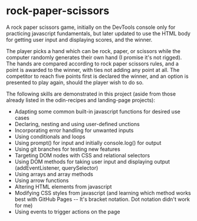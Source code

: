# rock-paper-scissors

A rock paper scissors game, initially on the DevTools console only for practicing javascript fundamentals, but later updated to use the HTML body for getting user input and displaying scores, and the winner.

The player picks a hand which can be rock, paper, or scissors while the computer randomly generates their own hand (I promise it's not rigged). The hands are compared according to rock paper scissors rules, and a point is awarded to the winner, with ties not adding any point at all. The competitor to reach five points first is declared the winner, and an option is presented to play again, should the player wish to do so.

The following skills are demonstrated in this project (aside from those already listed in the odin-recipes and landing-page projects):
 - Adapting some common built-in javascript functions for desired use cases
 - Declaring, nesting and using user-defined unctions
 - Incorporating error handling for unwanted inputs
 - Using conditionals and loops
 - Using prompt() for input and initially console.log() for output
 - Using git branches for testing new features
 - Targeting DOM nodes with CSS and relational selectors
 - Using DOM methods for taking user input and displaying output (addEventListener, querySelector)
 - Using arrays and array methods
 - Using arrow functions
 - Altering HTML elements from javascript
 - Modifying CSS styles from javascript (and learning which method works best with GitHub Pages -- It's bracket notation. Dot notation didn't work for me)
 - Using events to trigger actions on the page